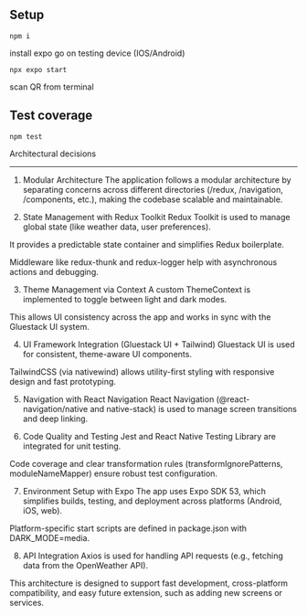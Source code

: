 Setup
--------
`npm i`

install expo go on testing device (IOS/Android)

`npx expo start`

scan QR from terminal

Test coverage
--------------------
`npm test`




Architectural decisions
_________________________

1. Modular Architecture
The application follows a modular architecture by separating concerns across different directories (/redux, /navigation, /components, etc.), making the codebase scalable and maintainable.

2. State Management with Redux Toolkit
Redux Toolkit is used to manage global state (like weather data, user preferences).

It provides a predictable state container and simplifies Redux boilerplate.

Middleware like redux-thunk and redux-logger help with asynchronous actions and debugging.

3. Theme Management via Context
A custom ThemeContext is implemented to toggle between light and dark modes.

This allows UI consistency across the app and works in sync with the Gluestack UI system.

4. UI Framework Integration (Gluestack UI + Tailwind)
Gluestack UI is used for consistent, theme-aware UI components.

TailwindCSS (via nativewind) allows utility-first styling with responsive design and fast prototyping.

5. Navigation with React Navigation
React Navigation (@react-navigation/native and native-stack) is used to manage screen transitions and deep linking.

6. Code Quality and Testing
Jest and React Native Testing Library are integrated for unit testing.

Code coverage and clear transformation rules (transformIgnorePatterns, moduleNameMapper) ensure robust test configuration.

7. Environment Setup with Expo
The app uses Expo SDK 53, which simplifies builds, testing, and deployment across platforms (Android, iOS, web).

Platform-specific start scripts are defined in package.json with DARK_MODE=media.

8. API Integration
Axios is used for handling API requests (e.g., fetching data from the OpenWeather API).

This architecture is designed to support fast development, cross-platform compatibility, and easy future extension, such as adding new screens or services.